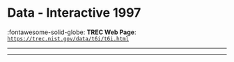 # Data - Interactive 1997 

:fontawesome-solid-globe: **TREC Web Page**: [`https://trec.nist.gov/data/t6i/t6i.html`](https://trec.nist.gov/data/t6i/t6i.html)

---



---

